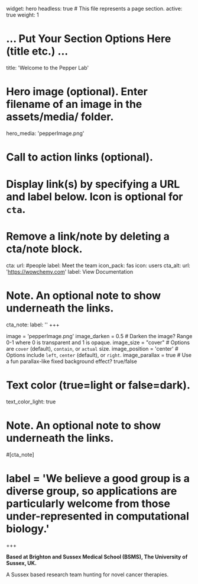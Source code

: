 
widget: hero
headless: true  # This file represents a page section.
active: true
weight: 1

# ... Put Your Section Options Here (title etc.) ...
title: 'Welcome to the Pepper Lab'

# Hero image (optional). Enter filename of an image in the assets/media/ folder.
hero_media: 'pepperImage.png'

# Call to action links (optional).
#   Display link(s) by specifying a URL and label below. Icon is optional for `cta`.
#   Remove a link/note by deleting a cta/note block.
cta:
  url: #people
  label: Meet the team
  icon_pack: fas
  icon: users
cta_alt:
  url: 'https://wowchemy.com'
  label: View Documentation

# Note. An optional note to show underneath the links.
cta_note:
  label: ''
+++

image = 'pepperImage.png'
image_darken = 0.5  # Darken the image? Range 0-1 where 0 is transparent and 1 is opaque.
image_size = "cover"  #  Options are `cover` (default), `contain`, or `actual` size.
image_position = 'center' # Options include `left`, `center` (default), or `right`.
image_parallax = true  # Use a fun parallax-like fixed background effect? true/false
  
# Text color (true=light or false=dark).
text_color_light: true

  
# Note. An optional note to show underneath the links.
#[cta_note]
 # label = 'We believe a good group is a diverse group, so applications are particularly welcome from those under-represented in computational biology.'
+++

**Based at Brighton and Sussex Medical School (BSMS), The University of Sussex, UK.**

A Sussex based research team hunting for novel cancer therapies.

